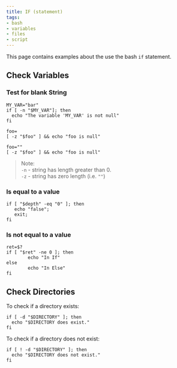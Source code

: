 ```yaml
---
title: IF (statement)
tags:
- bash
- variables
- files
- script
---
```


This page contains examples about the use the bash `if` statement.
<!--more-->

## Check Variables

### Test for blank String

```shell
MY_VAR="bar"
if [ -n "$MY_VAR"]; then
  echo "The variable 'MY_VAR' is not null"
fi
```

```shell
foo=
[ -z "$foo" ] && echo "foo is null"
```
```shell
foo=""
[ -z "$foo" ] && echo "foo is null"
```

> Note:    
> `-n` - string has length greater than 0.    
> `-z` - string has zero length (i.e. `""`)

### Is equal to a value

```shell
if [ "$depth" -eq "0" ]; then
   echo "false";
   exit;
fi
```

### Is not equal to a value

```shell
ret=$?
if [ "$ret" -ne 0 ]; then
        echo "In If"
else
        echo "In Else"
fi
```

## Check Directories

To check if a directory exists:

```shell
if [ -d "$DIRECTORY" ]; then
  echo "$DIRECTORY does exist."
fi
```

To check if a directory does not exist:

```shell
if [ ! -d "$DIRECTORY" ]; then
  echo "$DIRECTORY does not exist."
fi
```
